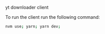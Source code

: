 yt downloader client

To run the client run the following command:

```bash
nvm use; yarn; yarn dev;
```
